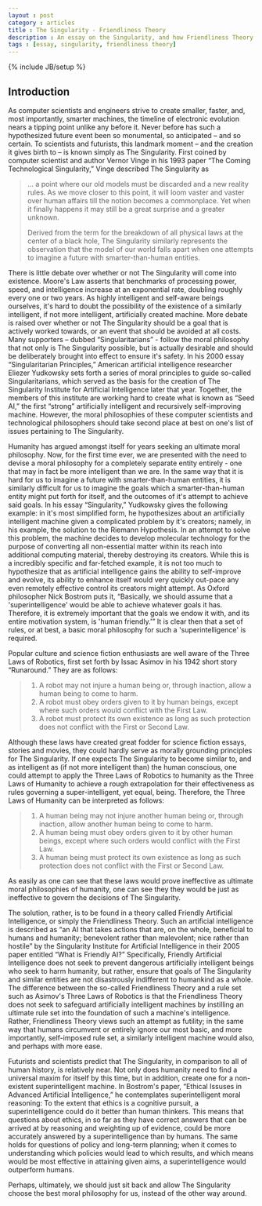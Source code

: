 ```yaml
---
layout : post
category : articles 
title : The Singularity - Friendliness Theory 
description : An essay on the Singularity, and how Friendliness Theory relates. 
tags : [essay, singularity, friendliness theory]
---
```

{% include JB/setup %}

## Introduction
As computer scientists and engineers strive to create smaller, faster, and, most importantly, smarter machines, the timeline of electronic evolution nears a tipping point unlike any before it. Never before has such a hypothesized future event been so monumental, so anticipated – and so certain. To scientists and futurists, this landmark moment – and the creation it gives birth to – is known simply as The Singularity. First coined by computer scientist and author Vernor Vinge in his 1993 paper “The Coming Technological Singularity,” Vinge described The Singularity as

> ... a point where our old models must be discarded and a new reality rules. As we move closer to this point, it will loom vaster and vaster over human affairs till the notion becomes a commonplace. Yet when it finally happens it may still be a great surprise and a greater unknown.
>
> Derived from the term for the breakdown of all physical laws at the center of a black hole, The Singularity similarly represents the observation that  the model of our world falls apart when one attempts to imagine a future with smarter-than-human entities.

There is little debate over whether or not The Singularity will come into existence. Moore's Law asserts that benchmarks of processing power, speed, and intelligence increase at an exponential rate, doubling roughly every one or two years. As highly intelligent and self-aware beings ourselves, it's hard to doubt the possibility of the existence of a similarly intelligent, if not more intelligent, artificially created machine. More debate is raised over whether or not The Singularity should be a goal that is actively worked towards, or an event that should be avoided at all costs. Many supporters – dubbed “Singularitarians” - follow the moral philosophy that not only is The Singularity possible, but is actually desirable and should be deliberately brought into effect to ensure it's safety. In his 2000 essay “Singularitarian Principles,” American artificial intelligence researcher Eliezer Yudkowsky sets forth a series of moral principles to guide so-called Singularitarians, which served as the basis for the creation of The Singularity Institute for Artificial Intelligence later that year. Together, the members of this institute are working hard to create what is known as “Seed AI,” the first “strong” artificially intelligent and recursively self-improving machine. However, the moral philosophies of these computer scientists and technological philosophers should take second place at best on one's list of issues pertaining to The Singularity.

Humanity has argued amongst itself for years seeking an ultimate moral philosophy. Now, for the first time ever, we are presented with the need to devise a moral philosophy for a completely separate entity entirely - one that may in fact be more intelligent than we are. In the same way that it is hard for us to imagine a future with smarter-than-human entities, it is similarly difficult for us to imagine the goals which a smarter-than-human entity might put forth for itself, and the outcomes of it's attempt to achieve said goals. In his essay “Singularity,”  Yudkowsky gives the following example: in it's most simplified form, he hypothesizes about an artificially intelligent machine given a complicated problem by it's creators; namely, in his example, the solution to the Riemann Hypothesis. In an attempt to solve this problem, the machine decides to develop molecular technology for the purpose of converting all non-essential matter within its reach into additional computing material, thereby destroying its creators. While this is a incredibly specific and far-fetched example, it is not too much to hypothesize that as artificial intelligence gains the ability to self-improve and evolve, its ability to enhance itself would very quickly out-pace any even remotely effective control its creators might attempt. As Oxford philosopher Nick Bostrom puts it, “Basically, we should assume that a 'superintelligence' would be able to achieve whatever goals it has. Therefore, it is extremely important that the goals we endow it with, and its entire motivation system, is 'human friendly.'” It is clear then that a set of rules, or at best, a basic moral philosophy for such a 'superintelligence' is required.

Popular culture and science fiction enthusiasts are well aware of the Three Laws of Robotics, first set forth by Issac Asimov in his 1942 short story “Runaround.” They are as follows:

> 1. A robot may not injure a human being or, through inaction, allow a human being to come to harm. 
> 2. A robot must obey orders given to it by human beings, except where such orders would conflict with the First Law. 
> 3. A robot must protect its own existence as long as such protection does not conflict with the First or Second Law.

Although these laws have created great fodder for science fiction essays, stories and movies, they could hardly serve as morally grounding principles for The Singularity. If one expects The Singularity to become similar to, and as intelligent as (if not more intelligent than) the human conscious, one could attempt to apply the Three Laws of Robotics to humanity as the Three Laws of Humanity to achieve a rough extrapolation for their effectiveness as rules governing a super-intelligent, yet equal, being. Therefore, the Three Laws of Humanity can be interpreted as follows:

> 1. A human being may not injure another human being or, through inaction, allow another human being to come to harm.
> 2. A human being must obey orders given to it by other human beings, except where such orders would conflict with the First Law. 
> 3. A human being must protect its own existence as long as such protection does not conflict with the First or Second Law.

As easily as one can see that these laws would prove ineffective as ultimate moral philosophies of humanity, one can see they they would be just as ineffective to govern the decisions of The Singularity.

The solution, rather, is to be found in a theory called Friendly Artificial Intelligence, or simply the Friendliness Theory. Such an artificial intelligence is described as “an AI that takes actions that are, on the whole, beneficial to humans and humanity; benevolent rather than malevolent; nice rather than hostile” by the Singularity Institute for Artificial Intelligence in their 2005 paper entitled “What is Friendly AI?” Specifically, Friendly Artificial Intelligence does not seek to prevent dangerous artificially intelligent beings who seek to harm humanity, but rather, ensure that goals of The Singularity and similar entities are not disastrously indifferent to humankind as a whole.  The difference between the so-called Friendliness Theory and a rule set such as Asimov's Three Laws of Robotics is that the Friendliness Theory does not seek to safeguard artificially intelligent machines by instilling an ultimate rule set into the foundation of such a machine's intelligence. Rather, Friendliness Theory views such an attempt as futility; in the same way that humans circumvent or entirely ignore our most basic, and more importantly, self-imposed rule set, a similarly intelligent machine would also, and perhaps with more ease.

Futurists and scientists predict that The Singularity, in comparison to all of human history, is relatively near. Not only does humanity need to find a universal maxim for itself by this time, but in addition, create one for a non-existent superintelligent machine. In Bostrom's paper, “Ethical Issuses in Advanced Artificial Intelligence,” he contemplates superintelligent moral reasoning:
To the extent that ethics is a cognitive pursuit, a superintelligence could do it better than human thinkers. This means that questions about ethics, in so far as they have correct answers that can be arrived at by reasoning and weighting up of evidence, could be more accurately answered by a superintelligence than by humans. The same holds for questions of policy and long-term planning; when it comes to understanding which policies would lead to which results, and which means would be most effective in attaining given aims, a superintelligence would outperform humans.

Perhaps, ultimately, we should just sit back and allow The Singularity choose the best moral philosophy for us, instead of the other way around.
